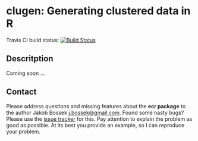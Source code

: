 # clugen: Generating clustered data in R

Travis CI build status: [![Build Status](https://travis-ci.org/jakobbossek/ecr.svg?branch=master)](https://travis-ci.org/jakobbossek/clugen)

## Descritption
Coming soon ...

## Contact

Please address questions and missing features about the **ecr package** to the author Jakob Bossek <j.bossek@gmail.com>. Found some nasty bugs? Please use the [issue tracker](https://github.com/jbossek/clugen/issues) for this. Pay attention to explain the problem as good as possible. At its best you provide an example, so I can reproduce your problem.



